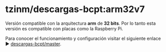 

# tzinm/descargas-bcpt:arm32v7

Versión compatible con la arquitectura **arm** de **32 bits**. Por lo tanto esta versión es compatible con placas como la Raspberry Pi.

Para conocer el funcionamiento y configuración visitar el siguiente enlace :arrow_forward: [descargas-bcpt/master](https://github.com/tzinm/descargas-bcpt/blob/master/README.md).

